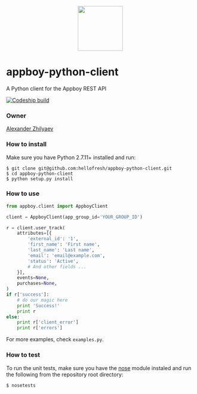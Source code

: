 <p align="center">
  <a href="https://hellofresh.com">
    <img width="120" src="https://www.hellofresh.de/images/hellofresh/press/HelloFresh_Logo.png">
  </a>
</p>

# appboy-python-client
A Python client for the Appboy REST API

[ ![Codeship build](https://codeship.com/projects/d92ace70-056d-0134-ffb9-566313bcba78/status?branch=master)](https://codeship.com/projects/154416)
### Owner
[Alexander Zhilyaev](mailto:azh@hellofresh.com)

### How to install

Make sure you have Python 2.7.11+ installed and run:

```
$ git clone git@github.com:hellofresh/appboy-python-client.git
$ cd appboy-python-client
$ python setup.py install
```

### How to use

```python
from appboy.client import AppboyClient

client = AppboyClient(app_group_id='YOUR_GROUP_ID')

r = client.user_track(
    attributes=[{
        'external_id': '1',
        'first_name': 'First name',
        'last_name': 'Last name',
        'email': 'email@example.com',
        'status': 'Active',
        # And other fields ...
    }],
    events=None,
    purchases=None,
)
if r['success']:
    # do our magic here
    print 'Success!'
    print r
else:
    print r['client_error']
    print r['errors']

```
For more examples, check `examples.py`.

### How to test

To run the unit tests, make sure you have the [nose](http://nose.readthedocs.org/) module instaled and run the following from the repository root directory:

`$ nosetests`
